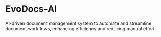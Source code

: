 # EvoDocs-AI
 AI-driven document management system to automate and streamline document workflows, enhancing efficiency and reducing manual effort.
